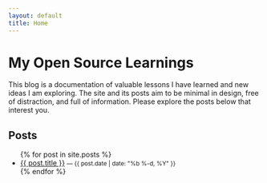 ```yaml
---
layout: default
title: Home
---
```


# My Open Source Learnings

This blog is a documentation of valuable lessons I have learned and new ideas I am exploring. The site and its posts aim to be minimal in design, free of distraction, and full of information. Please explore the posts below that interest you.

## Posts

<ul>
  {% for post in site.posts %}
    <li>
      <a href="{{ post.url | relative_url }}">{{ post.title }}</a>
      <small>— {{ post.date | date: "%b %-d, %Y" }}</small>
    </li>
  {% endfor %}
</ul>
